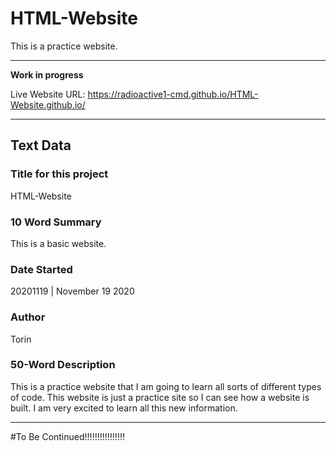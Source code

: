# HTML-Website
This is a practice website.

---

**Work in progress**

Live Website URL: https://radioactive1-cmd.github.io/HTML-Website.github.io/

---
## Text Data

### Title for this project
HTML-Website

### 10 Word Summary
This is a basic website.

### Date Started
20201119 | November 19 2020

### Author
Torin

### 50-Word Description
This is a practice website that I am going to learn all sorts of different types of code. This website is just a practice site so I can see how a website is built. I am very excited to learn all this new information.

---

#To Be Continued!!!!!!!!!!!!!!!!
